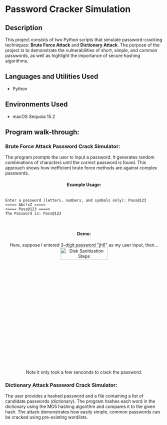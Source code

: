# Password Cracker Simulation
<h2>Description</h2>
This project consists of two Python scripts that simulate password-cracking techniques: <b>Brute Force Attack</b> and <b>Dictionary Attack</b>. The purpose of the project is to demonstrate the vulnerabilities of short, simple, and common passwords, as well as highlight the importance of secure hashing algorithms.
<br />


<h2>Languages and Utilities Used</h2>

- Python


<h2>Environments Used </h2>

- macOS Sequoia 15.2

<h2>Program walk-through:</h2>
<h3>Brute Force Attack Password Crack Simulator:</h3>
The program prompts the user to input a password.
It generates random combinations of characters until the correct password is found.
This approach shows how inefficient brute force methods are against complex passwords.

<h4 align="center">Example Usage:</h4>

<p align="center">
  <pre>
  <code>
Enter a password (letters, numbers, and symbols only): Pass@123
<==== Abc!xZ ====>
<==== Pass@123 ====>
The Password is: Pass@123
  </code>
  </pre>
</p>

<h4 align="center">Demo:</h4>
<p align="center">
  Here, suppose I entered 3-digit password "jh6" as my user input, then... <br/>
  <img src="https://i.imgur.com/ECOh7dt.gif" height="10%" width="55%" alt="Disk Sanitization Steps"/> <br/>
  Note it only took a few senconds to crack the password.
</p>




<h3>Dictionary Attack Password Crack Simulator:</h3>
The user provides a hashed password and a file containing a list of candidate passwords (dictionary).
The program hashes each word in the dictionary using the MD5 hashing algorithm and compares it to the given hash.
The attack demonstrates how easily simple, common passwords can be cracked using pre-existing wordlists.



<!--
 ```diff
- text in red
+ text in green
! text in orange
# text in gray
@@ text in purple (and bold)@@
```
--!>
